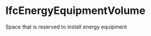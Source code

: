IfcEnergyEquipmentVolume
========================
Space that is reserved to install energy equipment  



